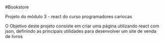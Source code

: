 #Bookstore

Projeto do módulo 3 - react do curso programadores cariocas

O Objetivo deste projeto consiste em criar uma página utilizando react com json, definindo as principais utilidades para desenvolver um site de venda de livros
